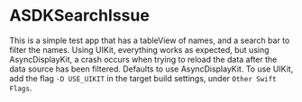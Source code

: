 # ASDKSearchIssue

This is a simple test app that has a tableView of names, and a search bar to filter the names. Using UIKit, everything works as expected, but using AsyncDisplayKit, a crash occurs when trying to reload the data after the data source has been filtered. Defaults to use AsyncDisplayKit. To use UIKit, add the flag `-D USE_UIKIT` in the target build settings, under `Other Swift Flags`.
